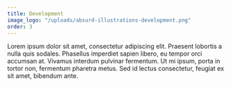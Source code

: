 ```yaml
---
title: Development
image_logo: "/uploads/absurd-illustrations-development.png"
order: 3
---
```


Lorem ipsum dolor sit amet, consectetur adipiscing elit. Praesent lobortis a nulla quis sodales. Phasellus imperdiet sapien libero, eu tempor orci accumsan at. Vivamus interdum pulvinar fermentum. Ut mi ipsum, porta in tortor non, fermentum pharetra metus. Sed id lectus consectetur, feugiat ex sit amet, bibendum ante.
